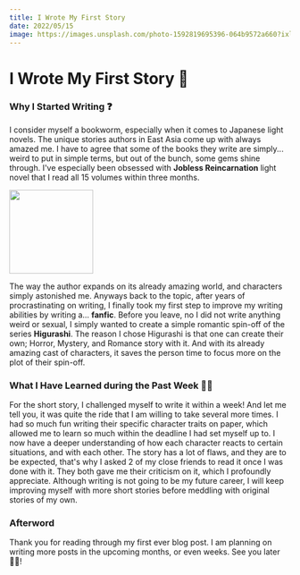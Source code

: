 ```yaml
---
title: I Wrote My First Story
date: 2022/05/15
image: https://images.unsplash.com/photo-1592819695396-064b9572a660?ixlib=rb-1.2.1&ixid=MnwxMjA3fDB8MHxwaG90by1wYWdlfHx8fGVufDB8fHx8&auto=format&fit=crop&w=200&h=200&q=30
---
```

# I Wrote My First Story 📕

### Why I Started Writing ❓
I consider myself a bookworm, especially when it comes to Japanese light novels. The unique stories authors in East Asia come up with always amazed me. I have to agree that some of the books they write are simply... weird to put in simple terms, but out of the bunch, some gems shine through.
I've especially been obsessed with **Jobless Reincarnation** light novel that I read all 15 volumes within three months.

<img src="https://i.imgur.com/hsekiOm.jpg" width="150px" />

The way the author expands on its already amazing world, and characters simply astonished me.
Anyways back to the topic, after years of procrastinating on writing, I finally took my first step to improve my writing abilities by writing a... **fanfic**. Before you leave, no I did not write anything weird or sexual, I simply wanted to create a simple romantic spin-off of the series **Higurashi**. The reason I chose Higurashi is that one can create their own; Horror, Mystery, and Romance story with it. And with its already amazing cast of characters, it saves the person time to focus more on the plot of their spin-off.

### What I Have Learned during the Past Week ✍🏻
For the short story, I challenged myself to write it within a week! And let me tell you, it was quite the ride that I am willing to take several more times. I had so much fun writing their specific character traits on paper, which allowed me to learn so much within the deadline I had set myself up to.
I now have a deeper understanding of how each character reacts to certain situations, and with each other. The story has a lot of flaws, and they are to be expected, that's why I asked 2 of my close friends to read it once I was done with it. They both gave me their criticism on it, which I profoundly appreciate. Although writing is not going to be my future career, I will keep improving myself with more short stories before meddling with original stories of my own. 

### Afterword 
Thank you for reading through my first ever blog post. I am planning on writing more posts in the upcoming months, or even weeks. See you later 👋🏻!